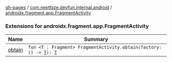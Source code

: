 [gh-pages](../../index.md) / [com.nextfaze.devfun.internal.android](../index.md) / [androidx.fragment.app.FragmentActivity](./index.md)

### Extensions for androidx.fragment.app.FragmentActivity

| Name | Summary |
|---|---|
| [obtain](obtain.md) | `fun <T : Fragment> FragmentActivity.obtain(factory: () -> `[`T`](obtain.md#T)`): `[`T`](obtain.md#T) |
